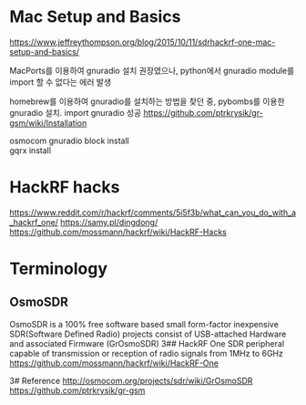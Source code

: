 # Mac Setup and Basics
https://www.jeffreythompson.org/blog/2015/10/11/sdrhackrf-one-mac-setup-and-basics/

MacPorts를 이용하여 gnuradio 설치 권장였으나, python에서 gnuradio module를 import 할 수 없다는 에러 발생

homebrew를 이용하여 gnuradio를 설치하는 방법을 찾던 중, pybombs를 이용한 gnuradio 설치. import gnuradio 성공
https://github.com/ptrkrysik/gr-gsm/wiki/Installation

osmocom gnuradio block install  
gqrx install

# HackRF hacks
https://www.reddit.com/r/hackrf/comments/5i5f3b/what_can_you_do_with_a_hackrf_one/
https://samy.pl/dingdong/
https://github.com/mossmann/hackrf/wiki/HackRF-Hacks

# Terminology
## OsmoSDR
OsmoSDR is a 100% free software based small form-factor inexpensive SDR(Software Defined Radio) projects
consist of USB-attached Hardware and associated Firmware (GrOsmoSDR)
3## HackRF One
SDR peripheral capable of transmission or reception of radio signals from 1MHz to 6GHz
https://github.com/mossmann/hackrf/wiki/HackRF-One

3# Reference
http://osmocom.org/projects/sdr/wiki/GrOsmoSDR
https://github.com/ptrkrysik/gr-gsm
